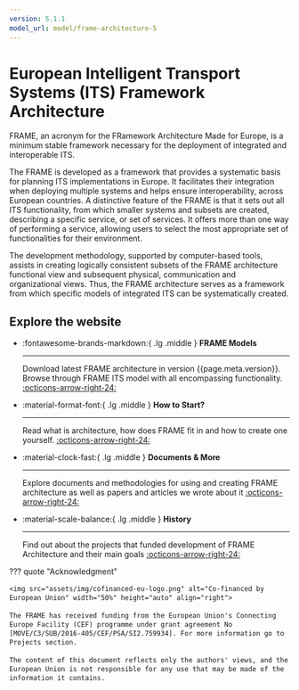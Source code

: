 ```yaml
---
version: 5.1.1
model_url: model/frame-architecture-5
---
```


# European Intelligent Transport Systems (ITS) Framework Architecture

FRAME, an acronym for the FRamework Architecture Made for Europe, is a minimum stable framework necessary for the deployment of integrated and interoperable ITS. 

The FRAME is developed as a framework that provides a systematic basis for planning ITS implementations in Europe. It facilitates their integration when deploying multiple systems and helps ensure interoperability, across European countries. A distinctive feature of the FRAME is that it sets out all ITS functionality, from which smaller systems and subsets are created, describing a specific service, or set of services. It offers more than one way of performing a service, allowing users to select the most appropriate set of functionalities for their environment. 

The development methodology, supported by computer-based tools, assists in creating logically consistent subsets of the FRAME architecture functional view and subsequent physical, communication and organizational views. Thus, the FRAME architecture serves as a framework from which specific models of integrated ITS can be systematically created.

## Explore the website

<div class="grid cards" markdown>

-   :fontawesome-brands-markdown:{ .lg .middle } __FRAME Models__ 

    ---

    Download latest FRAME architecture in version {{page.meta.version}}. Browse through FRAME ITS model with all encompassing functionality. [:octicons-arrow-right-24:]({{page.meta.model_url}})

-   :material-format-font:{ .lg .middle } __How to Start?__ 

    ---

    Read what is architecture, how does FRAME fit in and how to create one yourself. [:octicons-arrow-right-24:](getting-started/frame-architecture)

-   :material-clock-fast:{ .lg .middle } __Documents & More__

    ---

    Explore documents and methodologies for using and creating FRAME architecture as well as papers and articles we wrote about it [:octicons-arrow-right-24:](downloads/documents-and-methodologies)

-   :material-scale-balance:{ .lg .middle } __History__

    ---

    Find out about the projects that funded development of FRAME Architecture and their main goals [:octicons-arrow-right-24:](projects/frame-next)

</div>


??? quote "Acknowledgment"

	<img src="assets/img/cofinanced-eu-logo.png" alt="Co-financed by European Union" width="50%" height="auto" align="right">

	The FRAME has received funding from the European Union's Connecting Europe Facility (CEF) programme under grant agreement No [MOVE/C3/SUB/2016-405/CEF/PSA/SI2.759934]. For more information go to Projects section.

	The content of this document reflects only the authors' views, and the European Union is not responsible for any use that may be made of the information it contains.

